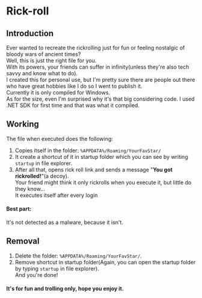 # Rick-roll
## Introduction 
Ever wanted to recreate the rickrolling just for fun or feeling nostalgic of bloody wars of ancient times?  
Well, this is just the right file for you.  
With its powers, your friends can suffer in infinity(unless they're also tech savvy and know what to do).  
I created this for personal use, but I'm pretty sure there are people out there who have great hobbies like I do so I went to publish it.  
Currently it is only compiled for Windows.  
As for the size, even I'm surprised why it's that big considering code. I used .NET SDK for first time and that was what it compiled.
## Working
The file when executed does the following:
1. Copies itself in the folder: `%APPDATA%/Roaming/YourFavStar/`
2. It create a shortcut of it in startup folder which you can see by writing `startup` in file explorer.
3. After all that, opens rick roll link and sends a message "**You got rickrolled!**"(a decoy).  
Your friend might think it only rickrolls when you execute it, but little do they know...  
It executes itself after every login
#### Best part: 
It's not detected as a malware, because it isn't.
## Removal
1. Delete the folder: `%APPDATA%/Roaming/YourFavStar/`. 
2. Remove shortcut in startup folder(Again, you can open the startup folder by typing `startup` in file explorer).  
And you're done!
#### It's for fun and trolling only, hope you enjoy it. 
